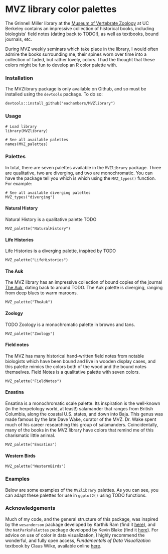 # MVZ library color palettes

The Grinnell Miller library at the [Museum of Vertebrate Zoology](https://mvz.berkeley.edu/) at UC Berkeley contains an impressive collection of historical books, including biologists' field notes (dating back to TODO!), as well as textbooks, bound journals, etc.

During MVZ weekly seminars which take place in the library, I would often admire the books surrounding me, their spines worn over time into a collection of faded, but rather lovely, colors. I had the thought that these colors might be fun to develop an R color palette with.

### Installation

The MVZlibrary package is only available on Github, and so must be installed using the `devtools` package. To do so:

```{r install}
devtools::install_github("eachambers/MVZlibrary")
```

### Usage

```{r usage}
# Load library
library(MVZlibrary)

# See all available palettes
names(MVZ_palettes)
```

### Palettes

In total, there are seven palettes available in the `MVZlibrary` package. Three are qualitative, two are diverging, and two are monochromatic. You can have the package tell you which is which using the `MVZ_types()` function. For example:

```{r palette types}
# See all available diverging palettes
MVZ_types("diverging")
```

#### Natural History

Natural History is a qualitative palette TODO

```{r nat hist}
MVZ_palette("NaturalHistory")
```

#### Life Histories

Life Histories is a diverging palette, inspired by TODO

```{r life hist}
MVZ_palette("LifeHistories")
```

#### The Auk

The MVZ library has an impressive collection of bound copies of the journal [The Auk](TODO), dating back to around TODO. The Auk palette is diverging, ranging from deep blues to warm maroons.

```{r auk}
MVZ_palette("TheAuk")
```

#### Zoology

TODO Zoology is a monochromatic palette in browns and tans.

```{r zool}
MVZ_palette("Zoology")
```

#### Field notes

The MVZ has many historical hand-written field notes from notable biologists which have been bound and live in wooden display cases, and this palette mimics the colors both of the wood and the bound notes themselves. Field Notes is a qualitative palette with seven colors.

```{r field notes}
MVZ_palette("FieldNotes")
```

#### Ensatina

Ensatina is a monochromatic scale palette. Its inspiration is the well-known (in the herpetology world, at least!) salamander that ranges from British Columbia, along the coastal U.S. states, and down into Baja. This genus was made famous by the late Dave Wake, curator of the MVZ. Dr. Wake spent much of his career researching this group of salamanders. Coincidentally, many of the books in the MVZ library have colors that remind me of this charismatic little animal.

```{r ensatina}
MVZ_palette("Ensatina")
```

#### Western Birds

```{r west birds}
MVZ_palette("WesternBirds")
```

### Examples

Below are some examples of the `MVZlibrary` palettes. As you can see, you can adapt these palettes for use in `ggplot2()` using TODO functions.

### Acknowledgements

Much of my code, and the general structure of this package, was inspired by the `wesanderson` package developed by Karthik Ram (find it [here](https://github.com/karthik/wesanderson)), and the `NatParksPalettes` package developed by Kevin Blake (find it [here](https://github.com/kevinsblake/NatParksPalettes)). For advice on use of color in data visualization, I highly recommend the wonderful, and fully open access, *Fundamentals of Data Visualization* textbook by Claus Wilke, available online [here](https://clauswilke.com/dataviz/).
